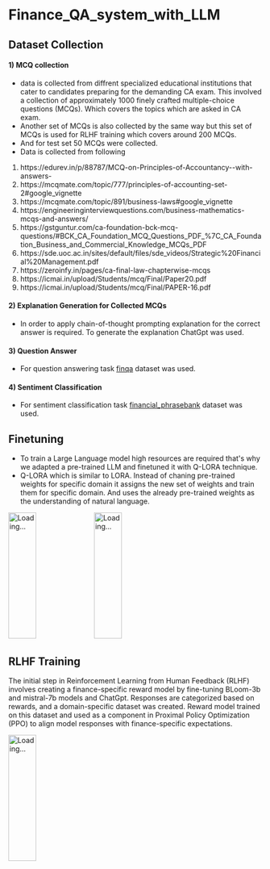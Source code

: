 # Finance_QA_system_with_LLM

## Dataset Collection

#### 1) MCQ collection
* data is collected from diffrent specialized educational institutions that cater to candidates preparing for the demanding CA exam. This involved a collection of approximately 1000 finely crafted multiple-choice questions (MCQs). Which covers the topics which are asked in CA exam.
* Another set of MCQs is also collected by the same way but this set of MCQs is used for RLHF training which covers around 200 MCQs.
* And for test set 50 MCQs were collected.
* Data is collected from following
<ol>
  <li>https://edurev.in/p/88787/MCQ-on-Principles-of-Accountancy--with-answers-</li>
  <li>https://mcqmate.com/topic/777/principles-of-accounting-set-2#google_vignette</li>
  <li>https://mcqmate.com/topic/891/business-laws#google_vignette</li>
  <li>https://engineeringinterviewquestions.com/business-mathematics-mcqs-and-answers/</li>
  <li>https://gstguntur.com/ca-foundation-bck-mcq-questions/#BCK_CA_Foundation_MCQ_Questions_PDF_%7C_CA_Foundation_Business_and_Commercial_Knowledge_MCQs_PDF</li>
  <li>https://sde.uoc.ac.in/sites/default/files/sde_videos/Strategic%20Financial%20Management.pdf</li>
  <li>https://zeroinfy.in/pages/ca-final-law-chapterwise-mcqs</li>
  <li>https://icmai.in/upload/Students/mcq/Final/Paper20.pdf</li>
  <li>https://icmai.in/upload/Students/mcq/Final/PAPER-16.pdf</li>
</ol>

#### 2) Explanation Generation for Collected MCQs
* In order to apply chain-of-thought prompting explanation for the correct answer is required. To generate the explanation ChatGpt was used.

#### 3) Question Answer
* For question answering task <a href="https://huggingface.co/datasets/dreamerdeo/finqa">finqa</a> dataset was used.

#### 4) Sentiment Classification
* For sentiment classification task  <a href="https://huggingface.co/datasets/financial_phrasebank">financial_phrasebank</a> dataset was used.

## Finetuning
* To train a Large Language model high resources are required that's why we adapted a pre-trained LLM and finetuned it with Q-LORA technique.
* Q-LORA which is similar to LORA. Instead of chaning pre-trained weights for specific domain it assigns the new set of weights and train them for specific domain. And uses the already pre-trained weights as the understanding of natural language.

<p float="left">
  <img src="https://images.ctfassets.net/xjan103pcp94/6fct47v2q8PU36X9A1TUzN/62bf8834293c1ec4a7e591f42ed1ffd1/pretrainined-weights-diagram-lora-blog.png" alt="Loading..." width="33%" height="250px">
  <img src="https://heidloff.net/assets/img/2023/09/qlora.png" alt="Loading..."  width="33%" height="250px">
</p>

## RLHF Training
The initial step in Reinforcement Learning from Human Feedback (RLHF) involves creating a finance-specific reward model by fine-tuning BLoom-3b and mistral-7b models and ChatGpt. Responses are categorized based on rewards, and a domain-specific dataset was created. Reward model trained on this dataset and used as a component in Proximal Policy Optimization (PPO) to align model responses with finance-specific expectations.

  <img src="https://substackcdn.com/image/fetch/f_auto,q_auto:good,fl_progressive:steep/https%3A%2F%2Fbucketeer-e05bbc84-baa3-437e-9518-adb32be77984.s3.amazonaws.com%2Fpublic%2Fimages%2Feaa43444-8926-49a9-b44a-f8c570dc7611_826x528.png" alt="Loading..."  width="33%" height="250px">
